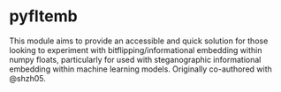 # pyfltemb
This module aims to provide an accessible and quick solution for those looking to experiment with bitflipping/informational embedding within numpy floats, particularly for used with steganographic informational embedding within machine learning models. Originally co-authored with @shzh05.
